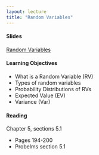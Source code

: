 ```yaml
---
layout: lecture
title: "Random Variables"
---
```


<h4>
	<span class="fa fa-picture-o fa-lg main-list-item-icon"></span>
	Slides
</h4>

<a href="https://docs.google.com/presentation/d/1mXkzTzr80sOfxs45QEFgywjUMw8FSHvAv8KNYO0X9Tc/pub?start=false&loop=false&delayms=3000" target="_blank">Random Variables</a>


<h4>
	<span class="fa fa-graduation-cap fa-lg main-list-item-icon"></span>
	Learning Objectives
</h4>

- What is a Random Variable (RV)
- Types of random variables
- Probability Distributions of RVs
- Expected Value (EV)
- Variance (Var)


<h4>
	<span class="fa fa-book fa-lg main-list-item-icon"></span>
	Reading
</h4>

Chapter 5, sections 5.1

- Pages 194-200
- Probelms section 5.1
